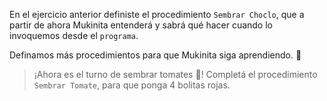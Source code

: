 En el ejercicio anterior definiste el procedimiento `Sembrar Choclo`, que a partir de ahora Mukinita entenderá y sabrá qué hacer cuando lo invoquemos desde el `programa`. 

Definamos más procedimientos para que Mukinita siga aprendiendo. :memo: 

> ¡Ahora es el turno de sembrar tomates :tomato:! Completá el procedimiento `Sembrar Tomate`, para que ponga 4 bolitas rojas. 